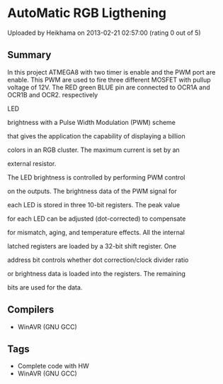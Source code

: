 # AutoMatic RGB Ligthening

Uploaded by Heikhama on 2013-02-21 02:57:00 (rating 0 out of 5)

## Summary

In this project ATMEGA8 with two timer is enable and the PWM port are enable. This PWM are used to fire three different MOSFET with pullup voltage of 12V. The RED green BLUE pin are connected to OCR1A and OCR1B and OCR2. respectively


LED  

brightness with a Pulse Width Modulation (PWM) scheme  

that gives the application the capability of displaying a billion  

colors in an RGB cluster. The maximum current is set by an  

external resistor.  

The LED brightness is controlled by performing PWM control  

on the outputs. The brightness data of the PWM signal for  

each LED is stored in three 10-bit registers. The peak value  

for each LED can be adjusted (dot-corrected) to compensate  

for mismatch, aging, and temperature effects. All the internal  

latched registers are loaded by a 32-bit shift register. One  

address bit controls whether dot correction/clock divider ratio  

or brightness data is loaded into the registers. The remaining  

bits are used for the data.

## Compilers

- WinAVR (GNU GCC)

## Tags

- Complete code with HW
- WinAVR (GNU GCC)
